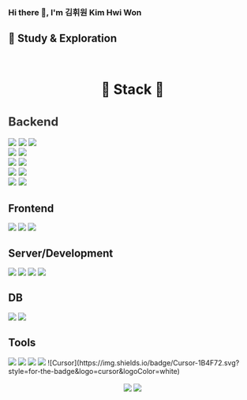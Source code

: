 ### Hi there 👋, I'm 김휘원  Kim Hwi Won

<div>
<h2>📘 Study & Exploration</h2>
</div>
<br>
<div align="center">
<h1>🚀 Stack 🚀</h1>
</div>
<div style="font-size:16px; color: #333;">
<h2>Backend</h2>
 <img src="https://img.shields.io/badge/Spring-6DB33F?style=for-the-badge&logo=Spring&logoColor=white">
 <img src="https://img.shields.io/badge/SpringBoot-6DB33F?style=for-the-badge&logo=SpringBoot&logoColor=white">
 <img src="https://img.shields.io/badge/Spring Security-6DB33F?style=for-the-badge&logo=Spring Security&logoColor=white"><br>
 <img src="https://img.shields.io/badge/Mybatis-4B5562?style=for-the-badge&logo=Mybatis&logoColor=white">
 <img src="https://img.shields.io/badge/JPA-4B5562?style=for-the-badge&logo=JPA&logoColor=white"><br>
 <img src="https://img.shields.io/badge/Tymeleaf-005F0F?style=for-the-badge&logo=Thymeleaf&logoColor=white">
 <img src="https://img.shields.io/badge/JSP-005F0F?style=for-the-badge&logo=JSP&logoColor=white"><br>
 <img src="https://img.shields.io/badge/Gradle-02303A?style=for-the-badge&logo=gradle&logoColor=white">
 <img src="https://img.shields.io/badge/Maven-C71A36?style=for-the-badge&logo=apachemaven&logoColor=white"><br>
 <img src="https://img.shields.io/badge/FastAPI-009688?style=for-the-badge&logo=FastAPI&logoColor=white">
 <img src="https://img.shields.io/badge/Python-3776AB?style=for-the-badge&logo=Python&logoColor=white">
</div>

<div>
<h2>Frontend</h2>
 <img src="https://img.shields.io/badge/HTML5-E34F26?style=for-the-badge&logo=HTML5&logoColor=white">
 <img src="https://img.shields.io/badge/CSS3-1572B6?style=for-the-badge&logo=CSS3&logoColor=white">
 <img src="https://img.shields.io/badge/JavaScript-F7DF1E?style=for-the-badge&logo=JavaScript&logoColor=black">
</div>

<div>
<h2>Server/Development</h2>
 <img src="https://img.shields.io/badge/Tomcat-F8DC75?style=for-the-badge&logo=ApacheTomcat&logoColor=black"/>
 <img src="https://img.shields.io/badge/AWS EC2-232F3E?style=for-the-badge&logo=AmazonAWS&logoColor=white" />
 <img src="https://img.shields.io/badge/AWS RDS-232F3E?style=for-the-badge&logo=AmazonAWS&logoColor=white" />
 <img src="https://img.shields.io/badge/AWS S3-232F3E?style=for-the-badge&logo=AmazonS3&logoColor=white" />
</div>
</div>

<div>
<h2>DB</h2>
 <img src="https://img.shields.io/badge/MySQL-4479A1?style=for-the-badge&logo=MySQL&logoColor=white" />
 <img src="https://img.shields.io/badge/Oracle-F80000?style=for-the-badge&logo=Oracle&logoColor=white" />
</div>

<div>
<h2>Tools</h2>
<img src="https://img.shields.io/badge/IntelliJ IDEA-3B00B9?style=for-the-badge&logo=intellijidea&logoColor=white" />
<img src="https://img.shields.io/badge/Visual Studio Code-007ACC?style=for-the-badge&logo=VisualStudioCode&logoColor=white" />
<img src="https://img.shields.io/badge/Eclipse IDE-2C2255?style=for-the-badge&logo=EclipseIDE&logoColor=white" />
<img src="https://img.shields.io/badge/DBeaver-382923?style=for-the-badge&logo=dbeaver&logoColor=white" />
![Cursor](https://img.shields.io/badge/Cursor-1B4F72.svg?style=for-the-badge&logo=cursor&logoColor=white)
</div>

<div align="center">
<br>
<img src="https://github-readme-stats.vercel.app/api/top-langs/?username=Hhhhhwon&layout=compact&theme=vision-friendly-dark">
<img src="https://github-readme-stats.vercel.app/api?username=Hhhhhwon&show_icons=true&theme=vision-friendly-dark">
</div>

  

<!--
**Hhhhhwon/Hhhhhwon** is a ✨ _special_ ✨ repository because its `README.md` (this file) appears on your GitHub profile.

Here are some ideas to get you started:

- 🔭 I’m currently working on ...
- 🌱 I’m currently learning ...
- 👯 I’m looking to collaborate on ...
- 🤔 I’m looking for help with ...
- 💬 Ask me about ...
- 📫 How to reach me: ...
- 😄 Pronouns: ...
- ⚡ Fun fact: ...





